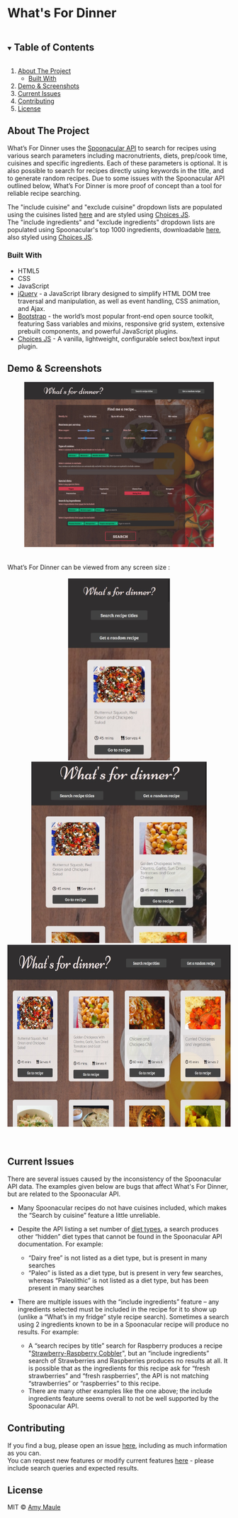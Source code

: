 # What's For Dinner

<!-- TABLE OF CONTENTS -->
<details open="open">
  <summary><h2 style="display: inline-block">Table of Contents</h2></summary>
  <ol>
    <li>
      <a href="#about-the-project">About The Project</a>
      <ul>
        <li><a href="#built-with">Built With</a></li>
      </ul>
    </li>
    <li><a href="#demo--screenshots">Demo & Screenshots</a></li>
    <li><a href="#current-issues">Current Issues</a></li>
    <li><a href="#contributing">Contributing</a></li>
    <li><a href="#license">License</a></li>
  </ol>
</details>



<!-- ABOUT THE PROJECT -->
## About The Project

What’s For Dinner uses the [Spoonacular API](https://spoonacular.com/food-api) to search for recipes using various search parameters including macronutrients, diets, prep/cook time, cuisines and specific ingredients. Each of these parameters is optional. It is also possible to search for recipes directly using keywords in the title, and to generate random recipes.
Due to some issues with the Spoonacular API outlined below, What’s For Dinner is more proof of concept than a tool for reliable recipe searching.

The "include cuisine" and "exclude cuisine" dropdown lists are populated using the cuisines listed [here](https://spoonacular.com/food-api/docs#Cuisines) and are styled using [Choices JS](https://github.com/jshjohnson/Choices).<br>
The "include ingredients" and "exclude ingredients" dropdown lists are populated using Spoonacular's top 1000 ingredients, downloadable [here](https://spoonacular.com/application/frontend/downloads/top-1k-ingredients.csv), also styled using [Choices JS](https://github.com/jshjohnson/Choices).

### Built With

* HTML5
* CSS
* JavaScript
* [jQuery](https://jquery.com/) - a JavaScript library designed to simplify HTML DOM tree traversal and manipulation, as well as event handling, CSS animation, and Ajax.
* [Bootstrap](https://getbootstrap.com/) - the world’s most popular front-end open source toolkit, featuring Sass variables and mixins, responsive grid system, extensive prebuilt components, and powerful JavaScript plugins. 
* [Choices JS](https://github.com/jshjohnson/Choices) - A vanilla, lightweight, configurable select box/text input plugin.


## Demo & Screenshots
<div align="center">
  <img src="./images/whatsfordinner-fullpage.jpg" width="85%">
</div>
<br><br>
What’s For Dinner can be viewed from any screen size :<br><br>

<div align="center">
  <img src="./images/whatsfordinner-search-small.jpg" height="410px">
  <img src="./images/whatsfordinner-search-medium.jpg" height="410px"><br>
  <img src="./images/whatsfordinner-search-lg.jpg" height="410px">
</div>
<br><br>

<!--  CURRENT ISSUES -->
## Current Issues
There are several issues caused by the inconsistency of the Spoonacular API data. The examples given below are bugs that affect What's For Dinner, but are related to the Spoonacular API.

* Many Spoonacular recipes do not have cuisines included, which makes the “Search by cuisine” feature a little unreliable.

* Despite the API listing a set number of [diet types](https://spoonacular.com/food-api/docs#Diets), a search produces other “hidden” diet types that cannot be found in the Spoonacular API documentation. For example:
  - “Dairy free” is not listed as a diet type, but is present in many searches
  - “Paleo” is listed as a diet type, but is present in very few searches, whereas “Paleolithic” is not listed as a diet type, but has been present in many searches

* There are multiple issues with the “include ingredients” feature – any ingredients selected must be included in the recipe for it to show up (unlike a “What’s in my fridge” style recipe search). Sometimes a search using 2 ingredients known to be in a Spoonacular recipe will produce no results. For example:
  - A “search recipes by title” search for Raspberry produces a recipe "[Strawberry-Raspberry Cobbler](https://spoonacular.com/strawberry-raspberry-cobbler-661930)", but an “include ingredients” search of Strawberries and Raspberries produces no results at all. It is possible that as the ingredients for this recipe ask for “fresh strawberries” and “fresh raspberries”, the API is not matching “strawberries” or “raspberries” to this recipe.
  - There are many other examples like the one above; the include ingredients feature seems overall to not be well supported by the Spoonacular API.


<!-- CONTRIBUTING -->
## Contributing

If you find a bug, please open an issue [here](https://github.com/AmyMaule/WhatsForDinner/issues/new), including as much information as you can.<br>
You can request new features or modify current features [here](https://github.com/AmyMaule/WhatsForDinner/issues/new) - please include search queries and expected results.

<!-- LICENSE -->
## License

MIT © [Amy Maule](https://github.com/AmyMaule)
